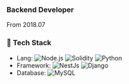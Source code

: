 ### Backend Developer
From 2018.07

### 🔧 Tech Stack
- Lang:
![Node.js](https://img.shields.io/badge/-Node.js-339933?style=flat&logo=Node.js&logoColor=white)
![Solidity](https://img.shields.io/badge/-Solidity-363636?style=flat&logo=solidity&logoColor=white)
![Python](https://img.shields.io/badge/-Python-3776AB?style=flat&logo=Python&logoColor=white)
- Framework:
![NestJs](https://img.shields.io/badge/-NestJs-E0234E?style=flat&logo=nestjs&logoColor=white)
![Django](https://img.shields.io/badge/-Django-092E20?style=flat&logo=django&logoColor=white)
- Database: 
![MySQL](https://img.shields.io/badge/-MySQL-4479A1?style=flat&logo=mysql&logoColor=white)
